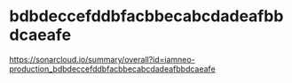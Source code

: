 # bdbdeccefddbfacbbecabcdadeafbbdcaeafe
https://sonarcloud.io/summary/overall?id=iamneo-production_bdbdeccefddbfacbbecabcdadeafbbdcaeafe
